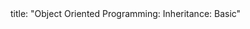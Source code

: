 <frontmatter>
title: "Object Oriented Programming: Inheritance: Basic"
</frontmatter>

<include src="unit-inPage-asFlat.md" boilerplate />
